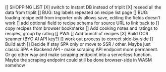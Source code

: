 [] SHOPPING LIST
[X] switch to Instant DB instead of triplit
[X] reseed all the data from triplit
[] BUG: tag labels repeated on recipe list page
[] BUG: loading recipe edit from importer only allows save, editing the fields doesn't work
[] add optional field to recipe schema for source URL to link back to
[] copy recipes from browser bookmarks
[] Add cooking notes and ratings to recipes, group by rating
[] PWA
[] Add bunch of recipes
[X] Build OCR scanner (BYO AI API key?)
[] work out process to correct side-by-side
[] Build auth
[] Decide if stay SPA only or move to SSR / other. Maybe just classic SPA + Backend API - make scraping API endpoint more permanent. Or go other way and make scraping endpoint into a serverless function. Maybe the scraping endpoint could still be done browser-side in WASM somehow
